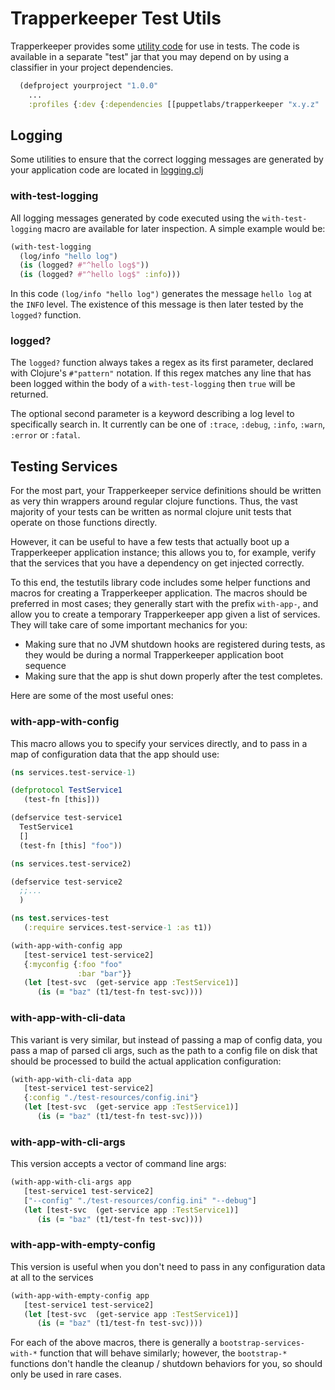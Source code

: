 # Trapperkeeper Test Utils

Trapperkeeper provides some [utility code](../test/puppetlabs/trapperkeeper/testutils)
for use in tests. The code is available in a separate "test" jar that you may depend
on by using a classifier in your project dependencies.

```clojure
  (defproject yourproject "1.0.0"
    ...
    :profiles {:dev {:dependencies [[puppetlabs/trapperkeeper "x.y.z" :classifier "test"]]}})
```

## Logging

Some utilities to ensure that the correct logging messages are generated by your application code are located in
[logging.clj](../test/puppetlabs/trapperkeeper/testutils/logging.clj)

### with-test-logging

All logging messages generated by code executed using the `with-test-logging` macro are available for later inspection.
A simple example would be:

```clojure
(with-test-logging
  (log/info "hello log")
  (is (logged? #"^hello log$"))
  (is (logged? #"^hello log$" :info)))
```

In this code `(log/info "hello log")` generates the message `hello log` at the `INFO` level. The existence of this
message is then later tested by the `logged?` function.

### logged?

The `logged?` function always takes a regex as its first parameter, declared with Clojure's `#"pattern"` notation. If
this regex matches any line that has been logged within the body of a `with-test-logging` then `true` will be returned.

The optional second parameter is a keyword describing a log level to specifically search in. It currently can be one of
`:trace`, `:debug`, `:info`, `:warn`, `:error` or `:fatal`.

## Testing Services

For the most part, your Trapperkeeper service definitions should be written as
very thin wrappers around regular clojure functions.  Thus, the vast majority
of your tests can be written as normal clojure unit tests that operate on those
functions directly.

However, it can be useful to have a few tests that actually boot up a Trapperkeeper
application instance; this allows you to, for example, verify that the services
that you have a dependency on get injected correctly.

To this end, the testutils library code includes some helper functions and macros
for creating a Trapperkeeper application.  The macros should be preferred in
most cases; they generally start with the prefix `with-app-`, and allow you to
create a temporary Trapperkeeper app given a list of services.  They will take
care of some important mechanics for you:

* Making sure that no JVM shutdown hooks are registered during tests, as they
  would be during a normal Trapperkeeper application boot sequence
* Making sure that the app is shut down properly after the test completes.

Here are some of the most useful ones:

### with-app-with-config

This macro allows you to specify your services directly, and to pass in a map
of configuration data that the app should use:

```clj
(ns services.test-service-1)

(defprotocol TestService1
   (test-fn [this]))

(defservice test-service1
  TestService1
  []
  (test-fn [this] "foo"))
```
```clj
(ns services.test-service2)

(defservice test-service2
  ;;...
  )
```
```clj
(ns test.services-test
   (:require services.test-service-1 :as t1))

(with-app-with-config app
   [test-service1 test-service2]
   {:myconfig {:foo "foo"
               :bar "bar"}}
   (let [test-svc  (get-service app :TestService1)]
      (is (= "baz" (t1/test-fn test-svc))))
```

### with-app-with-cli-data

This variant is very similar, but instead of passing a map of config data, you
pass a map of parsed cli args, such as the path to a config file on disk that
should be processed to build the actual application configuration:

```clj
(with-app-with-cli-data app
   [test-service1 test-service2]
   {:config "./test-resources/config.ini"}
   (let [test-svc  (get-service app :TestService1)]
      (is (= "baz" (t1/test-fn test-svc))))
```

### with-app-with-cli-args

This version accepts a vector of command line args:

```clj
(with-app-with-cli-args app
   [test-service1 test-service2]
   ["--config" "./test-resources/config.ini" "--debug"]
   (let [test-svc  (get-service app :TestService1)]
      (is (= "baz" (t1/test-fn test-svc))))
```

### with-app-with-empty-config

This version is useful when you don't need to pass in any configuration data
at all to the services

```clj
(with-app-with-empty-config app
   [test-service1 test-service2]
   (let [test-svc  (get-service app :TestService1)]
      (is (= "baz" (t1/test-fn test-svc))))
```

For each of the above macros, there is generally a `bootstrap-services-with-*`
function that will behave similarly; however, the `bootstrap-*` functions don't
handle the cleanup / shutdown behaviors for you, so should only be used in rare
cases.
